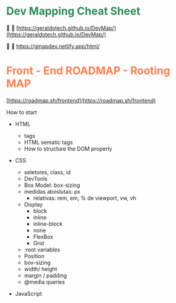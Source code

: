 #  <span style="color:SeaGreen">Dev Mapping Cheat Sheet</span>

:rocket: :tada:
[https://geraldotech.github.io/DevMap/](https://geraldotech.github.io/DevMap/)

:rocket: :tada:
<a href="https://gmapdev.netlify.app/html/" target="_blank">https://gmapdev.netlify.app/html/</a>

# <span style="color: coral">Front - End ROADMAP - Rooting MAP</span>

[https://roadmap.sh/frontend](https://roadmap.sh/frontend)

How to start 

- HTML
    - tags
    - HTML sematic tags
    - How to structure the DOM properly

- CSS
    - seletores, class, id
    - DevTools
    - Box Model: box-sizing
    - medidas aboslutas: px
        - relativas: rem, em, % de viewport, vw, vh
    - Display
        - block
        - inline
        - inline-block
        - none
        - FlexBox
        - Grid
    - :root variables
    - Position
    - box-sizing
    - width/ height
    - margin / padding
    - @media queries

- JavaScript
    